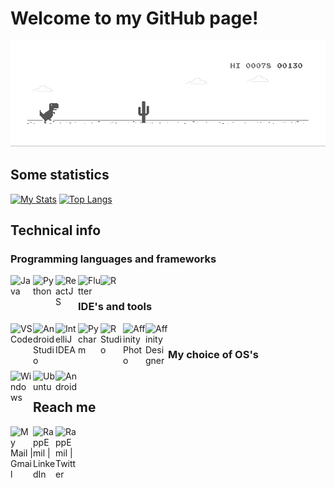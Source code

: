 # Welcome to my GitHub page!
![image](https://github.com/rappos/rappos/blob/master/dino.gif)
</br>

## Some statistics

[![My Stats](https://github-readme-stats.vercel.app/api?username=rappos&theme=cobalt&count_private=true&show_icons=true&icon_color=f7810a)](https://github.com/anuraghazra/github-readme-stats)
[![Top Langs](https://github-readme-stats.vercel.app/api/top-langs/?username=rappos&theme=cobalt&layout=compact)](https://github.com/anuraghazra/github-readme-stats)


## Technical info
### Programming languages and frameworks

[<img align="left" src="https://simpleicons.org/icons/java.svg" alt="Java" width="36px">](https://www.java.com/en/download/)
[<img align="left" src="https://simpleicons.org/icons/python.svg" alt="Python" width="36px">](https://www.python.org/)
[<img align="left" src="https://simpleicons.org/icons/react.svg" alt="ReactJS" width="36px">](https://reactjs.org/)
[<img align="left" src="https://simpleicons.org/icons/flutter.svg" alt="Flutter" width="36px">](https://flutter.dev/)
[<img align="left" src="https://simpleicons.org/icons/r.svg" alt="R" width="36px">](https://www.r-project.org/)

</br>

### IDE's and tools
[<img align="left" src="https://simpleicons.org/icons/visualstudiocode.svg" alt="VSCode" width="36px">](https://code.visualstudio.com/)
[<img align="left" src="https://simpleicons.org/icons/androidstudio.svg" alt="Android Studio" width="36px">](https://developer.android.com/studio)
[<img align="left" src="https://simpleicons.org/icons/intellijidea.svg" alt="IntelliJ IDEA" width="36px">](https://www.jetbrains.com/idea/)
[<img align="left" src="https://simpleicons.org/icons/pycharm.svg" alt="Pycharm" width="36px">](https://www.jetbrains.com/pycharm/)
[<img align="left" src="https://simpleicons.org/icons/rstudio.svg" alt="R Studio" width="36px">](https://rstudio.com/)
[<img align="left" src="https://simpleicons.org/icons/affinityphoto.svg" alt="Affinity Photo" width="36px">](https://affinity.serif.com/en-us/photo/)
[<img align="left" src="https://simpleicons.org/icons/affinitydesigner.svg" alt="Affinity Designer" width="36px">](https://affinity.serif.com/en-us/designer/)

</br>

### My choice of OS's
[<img align="left" src="https://simpleicons.org/icons/windows.svg" alt="Windows" width="36px">](https://www.microsoft.com/en-us/software-download/windows10)
[<img align="left" src="https://simpleicons.org/icons/ubuntu.svg" alt="Ubuntu" width="36px">](https://ubuntu.com/)
[<img align="left" src="https://simpleicons.org/icons/android.svg" alt="Android" width="36px">](https://www.android.com/intl/en_us/)




</br>

## Reach me
[<img align="left" alt="My Mail | Gmail" width="36px" src="https://simpleicons.org/icons/gmail.svg" />](mailto:emilemail4@gmail.com)

[<img align="left" alt="RappEmil | LinkedIn" width="36px" src="https://simpleicons.org/icons/linkedin.svg" />](https://www.linkedin.com/in/emil-rapp/)

[<img align="left" alt="RappEmil | Twitter" width="36px" src="https://simpleicons.org/icons/twitter.svg" />](http://www.twitter.com/RappEmil)

